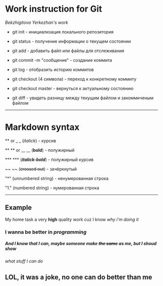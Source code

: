 # Work instruction for Git
*Bekzhigitova Yerkezhan's work*
* git init - инициализация локального репозитория 

* git status - получение информации о текущем состоянии 

* git add - добавить файл или файлы для отслеживания 

* git commit -m "сообщение" - создание коммита 

* git log - отобразить историю коммитов 

* git checkout (4 символа) - переход к конкретному коммиту

* git checkout master - вернуться к актуальному состоянию 

* git diff - увидеть разницу между текущим файлом и закоммиченым файлом

---
# Markdown syntax 

** or _ _ (*italick*) - курсив

** ** or __ __ (**bold**) - полужирный

*** *** (***italick-bold***) - полужирный курсив

~~ ~~ (~~crossed out~~) - зачёркнутый 

"*" (unnumbered string) - ненумерованная строка

"1." (numbered string) - нумерованная строка

---
## Example 

My home task a very **high** quality work cuz I know *why i'm doing it*

### I wanna be better in ***programming***

##### And I know that I can, maybe someone make ~~the same~~ as me, but I shoud show

###### what stuff I can do 

LOL, it was a joke, no one can do better than me
---